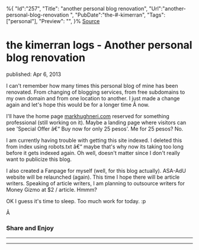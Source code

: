 ﻿%{
    "Id":"257",
    "Title": "another personal blog renovation",
    "Url":"another-personal-blog-renovation",
    "PubDate":"the-#-kimerran",
    "Tags": ["personal"],
    "Preview": "",
}%
[Source](http://markhughneri.com/blog/788/another-personal-blog-renovation/ "Permalink to the kimerran logs - Another personal blog renovation")

# the kimerran logs - Another personal blog renovation

published: Apr 6, 2013

I can't remember how many times this personal blog of mine has been renovated. From changing of blogging services, from free subdomains to my own domain and from one location to another. I just made a change again and let's hope this would be for a longer time Â now.

I'll have the home page [markhughneri.com][1] reserved for something professional (still working on it). Maybe a landing page where visitors can see 'Special Offer â€“ Buy now for only 25 pesos'. Me for 25 pesos? No.

I am currently having trouble with getting this site indexed. I deleted this from index using robots.txt â€“ maybe that's why now its taking too long before it gets indexed again. Oh well, doesn't matter since I don't really want to publicize this blog.

I also created a Fanpage for myself (well, for this blog actually). ASA-AdU website will be relaunched (again). This time I hope there will be article writers. Speaking of article writers, I am planning to outsource writers for Money Gizmo at $2 / article. Hmmm?

OK I guess it's time to sleep. Too much work for today. :p

Â 

### Share and Enjoy

* * *

* * *

[1]: http://markhughneri.com/
